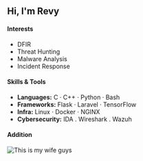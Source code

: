 ## Hi, I'm Revy

#### Interests

- DFIR
- Threat Hunting
- Malware Analysis
- Incident Response

#### Skills & Tools

- **Languages:** C · C++ · Python · Bash 
- **Frameworks:** Flask · Laravel · TensorFlow
- **Infra:** Linux · Docker · NGINX
- **Cybersecurity:** IDA . Wireshark . Wazuh

#### Addition 
<img src="https://media1.tenor.com/m/X9Szf6wUsnAAAAAC/love-live-nijigasaki.gif" alt="This is my wife guys" />

